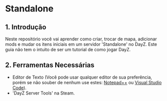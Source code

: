 # Standalone

## 1. Introdução

Neste repositório você vai aprender como criar, trocar de mapa, adicionar mods e mudar os itens iniciais em um servidor 'Standalone' no DayZ. Este guia não tem o intuito de ser um tutorial de como jogar DayZ.

## 2. Ferramentas Necessárias

- Editor de Texto (Você pode usar qualquer editor de sua preferência, porém se não souber de nenhum use estes: [Notepad++](https://notepad-plus-plus.org/downloads/) ou [Visual Studio Code](https://code.visualstudio.com/Download)). 
- 'DayZ Server Tools' na Steam.
